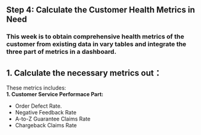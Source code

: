 ## Step 4: Calculate the Customer Health Metrics in Need
### This week is to obtain comprehensive health metrics of the customer from existing data in vary tables and integrate the three part of metrics in a dashboard.
## 1. Calculate the necessary metrics out：
These metrics includes: <br>
**1. Customer Service Performace Part:** <br>
  - Order Defect Rate.
  - Negative Feedback Rate
  - A-to-Z Guarantee Claims Rate
  - Chargeback Claims Rate
